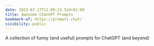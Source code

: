 ```yaml
---
date: 2023-07-17T11:09:23.514+02:00
title: Awesome ChatGPT Prompts
bookmark-of: https://prompts.chat/
visibility: public
---
```


A collection of funny (and useful) prompts for ChatGPT (and beyond)
